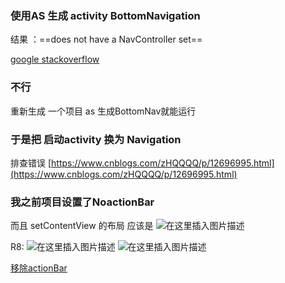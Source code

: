 ﻿
### 使用AS 生成 activity  BottomNavigation
结果 ：==does not have a NavController set==

[google stackoverflow](https://www.google.com/url?sa=t&rct=j&q=&esrc=s&source=web&cd=&cad=rja&uact=8&ved=2ahUKEwiju62wpebrAhWXPXAKHWm5CtIQFjAAegQICxAB&url=https://stackoverflow.com/questions/50502269/illegalstateexception-link-does-not-have-a-navcontroller-set&usg=AOvVaw0sI_JbKbtRrzzed_tldnsb)

### 不行
重新生成 一个项目 as 生成BottomNav就能运行

### 于是把 启动activity 换为 Navigation 
排查错误 
[https://www.cnblogs.com/zHQQQQ/p/12696995.html](https://www.cnblogs.com/zHQQQQ/p/12696995.html)

###  我之前项目设置了NoactionBar 
而且 setContentView 的布局 应该是 
![在这里插入图片描述](http://img.yayi.site/csdn/20200913220402493.png-watermaskStyle)

R8:
![在这里插入图片描述](http://img.yayi.site/csdn/20200913220435706.png-watermaskStyle)
![在这里插入图片描述](http://img.yayi.site/csdn/20200913220525406.png-watermaskStyle)







[移除actionBar](https://stackoverflow.com/questions/50545521/removing-action-bar-in-bottomnavigation-view)
